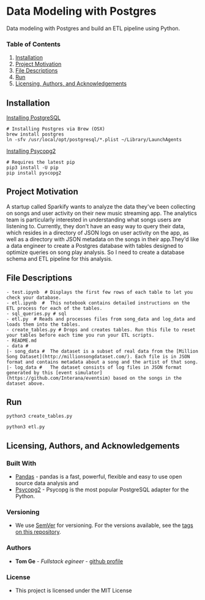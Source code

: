 # Data Modeling with Postgres

Data modeling with Postgres and build an ETL pipeline using Python.


### Table of Contents

1. [Installation](#installation)
2. [Project Motivation](#motivation)
3. [File Descriptions](#files)
4. [Run](#results)
5. [Licensing, Authors, and Acknowledgements](#licensing)

## Installation <a name="installation"></a>

[Installing PostgreSQL](https://www.postgresql.org/download/)
```
# Installing Postgres via Brew (OSX)
brew install postgres
ln -sfv /usr/local/opt/postgresql/*.plist ~/Library/LaunchAgents
```
[Installing Psycopg2](https://www.psycopg.org/)
```
# Requires the latest pip
pip3 install -U pip
pip install pyscopg2
```


## Project Motivation<a name="motivation"></a>
A startup called Sparkify wants to analyze the data they've been collecting on songs and user activity on their new music streaming app. The analytics team is particularly interested in understanding what songs users are listening to. Currently, they don't have an easy way to query their data, which resides in a directory of JSON logs on user activity on the app, as well as a directory with JSON metadata on the songs in their app.They'd like a data engineer to create a Postgres database with tables designed to optimize queries on song play analysis. So I need to create a database schema and ETL pipeline for this analysis. 


## File Descriptions <a name="files"></a>


```
- test.ipynb  # Displays the first few rows of each table to let you check your database.
- etl.ipynb  #  This notebook contains detailed instructions on the ETL process for each of the tables.
- sql_queries.py # sql 
- etl.py  # Reads and processes files from song_data and log_data and loads them into the tables.
- create_tables.py # Drops and creates tables. Run this file to reset your tables before each time you run your ETL scripts.
- README.md
- data #
|- song_data #  The dataset is a subset of real data from the [Million Song Dataset](http://millionsongdataset.com/). Each file is in JSON format and contains metadata about a song and the artist of that song.
|- log_data #   The dataset consists of log files in JSON format generated by this [event simulator](https://github.com/Interana/eventsim) based on the songs in the dataset above.

```

## Run <a name="results"></a>

```
python3 create_tables.py 

python3 etl.py 

```



## Licensing, Authors, and Acknowledgements <a name="licensing"></a>

### Built With

* [Pandas](https://pandas.pydata.org/) - pandas is a fast, powerful, flexible and easy to use open source data analysis and 
* [Psycopg2](https://www.psycopg.org/) - Psycopg is the most popular PostgreSQL adapter for the Python.

### Versioning

* We use [SemVer](http://semver.org/) for versioning. For the versions available, see the [tags on this repository](https://github.com/your/project/tags).

### Authors

* **Tom Ge** - *Fullstack egineer* - [github profile](https://github.com/tomgtqq)

### License

* This project is licensed under the MIT License
